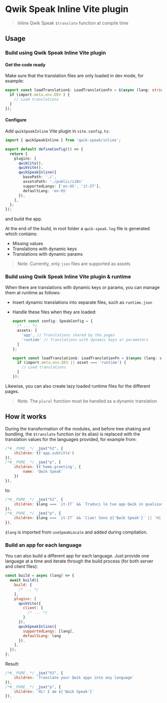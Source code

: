 # Qwik Speak Inline Vite plugin

> Inline Qwik Speak `$translate` function at compile time

## Usage
### Build using Qwik Speak Inline Vite plugin
#### Get the code ready
Make sure that the translation files are only loaded in dev mode, for example:
```typescript
export const loadTranslation$: LoadTranslationFn = $(async (lang: string, asset: string, url?: URL) => {
  if (import.meta.env.DEV ) {
    // Load translations
  }
});
```
#### Configure
Add `qwikSpeakInline` Vite plugin in `vite.config.ts`:
```typescript
import { qwikSpeakInline } from 'qwik-speak/inline';

export default defineConfig(() => {
  return {
    plugins: [
      qwikCity(),
      qwikVite(),
      qwikSpeakInline({
        basePath: './',
        assetsPath: './public/i18n'
        supportedLangs: ['en-US', 'it-IT'],
        defaultLang: 'en-US'
      }),
    ],
  };
});
```
and build the app.

At the end of the build, in root folder a `qwik-speak.log` file is generated which contains:
- Missing values
- Translations with dynamic keys
- Translations with dynamic params

> Note. Currently, only `json` files are supported as assets

### Build using Qwik Speak Inline Vite plugin & runtime
When there are translations with dynamic keys or params, you can manage them at runtime as follows:
- Insert dynamic translations into separate files, such as `runtime.json`
- Handle these files when they are loaded:
  
  ```typescript
  export const config: SpeakConfig = {
    /* ... */
    assets: [
      'app', // Translations shared by the pages
      'runtime' // Translations with dynamic keys or parameters
    ]
  };
  ```
  ```typescript
  export const loadTranslation$: LoadTranslationFn = $(async (lang: string, asset: string, url?: URL) => {
    if (import.meta.env.DEV || asset === 'runtime') {
      // Load translations
    }
  });
  ```
Likewise, you can also create lazy loaded runtime files for the different pages.

> Note. The `plural` function must be handled as a dynamic translation

## How it works
During the transformation of the modules, and before tree shaking and bundling, the `$translate` function (or its alias) is replaced with the translation values for the languages provided, for example from:
```javascript
/*#__PURE__*/ _jsx("h2", {
    children: t('app.subtitle')
}),
/*#__PURE__*/ _jsx("p", {
    children: t('home.greeting', {
        name: 'Qwik Speak'
    })
}),
```
to:
```javascript
/*#__PURE__*/ _jsx("h2", {
    children: $lang === `it-IT` && `Traduci le tue app Qwik in qualsiasi lingua` || `Translate your Qwik apps into any language`
}),
/*#__PURE__*/ _jsx("p", {
    children: $lang === `it-IT` && `Ciao! Sono ${'Qwik Speak'}` || `Hi! I am ${'Qwik Speak'}`
}),
```
`$lang` is imported from `useSpeakLocale` and added during compilation.

### Build an app for each language
You can also build a different app for each language. Just provide one language at a time and iterate through the build process (for both server and client files):
```javascript
const build = async (lang) => {
  await build({
    build: {
      /* ... */
    },
    plugins: [
      qwikVite({
        client: {
          /* ... */
        }
      }),
      qwikSpeakInline({
        supportedLangs: [lang],
        defaultLang: lang
      }),
    ],
  });
};
```
Result:
```javascript
/*#__PURE__*/ _jsx("h2", {
    children: `Translate your Qwik apps into any language`
}),
/*#__PURE__*/ _jsx("p", {
    children: `Hi! I am ${'Qwik Speak'}`
}),
```